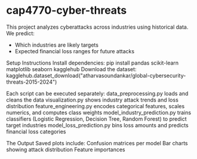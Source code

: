 # cap4770-cyber-threats
This project analyzes cyberattacks across industries using historical data. We predict:
- Which industries are likely targets
- Expected financial loss ranges for future attacks

Setup Instructions
Install dependencies:
pip install pandas scikit-learn matplotlib seaborn kagglehub
Download the dataset:
kagglehub.dataset_download("atharvasoundankar/global-cybersecurity-threats-2015-2024")

Each script can be executed separately:
data_preprocessing.py loads and cleans the data
visualization.py shows industry attack trends and loss distribution
feature_engineering.py encodes categorical features, scales numerics, and computes class weights
model_industry_prediction.py trains classifiers (Logistic Regression, Decision Tree, Random Forest) to predict target industries
model_loss_prediction.py bins loss amounts and predicts financial loss categories

The Output
Saved plots include:
Confusion matrices per model
Bar charts showing attack distribution
Feature importances
